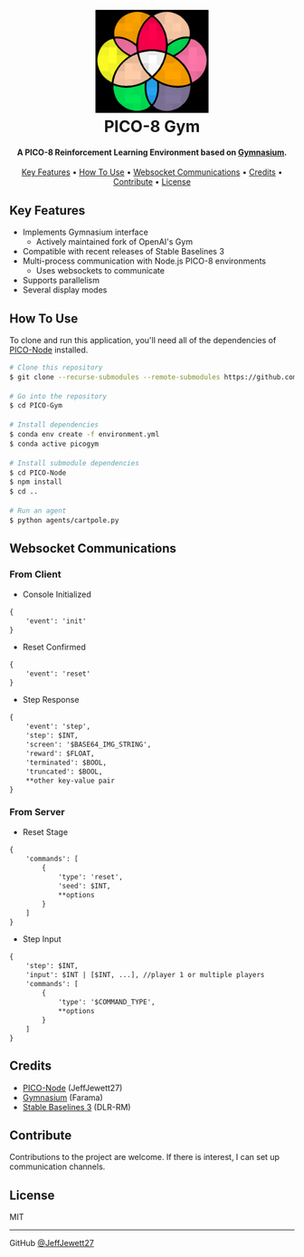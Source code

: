 
<h1 align="center">
  <br>
  <img src="media/picogym.png" alt="Pico8Gym" width="200"></a>
  <br>
  PICO-8 Gym
  <br>
</h1>

<h4 align="center">A PICO-8 Reinforcement Learning Environment based on <a href="https://gymnasium.farama.org/" target="_blank">Gymnasium</a>.</h4>

<!-- <p align="center">
  <a href="https://badge.fury.io/js/electron-markdownify">
    <img src="https://badge.fury.io/js/electron-markdownify.svg"
         alt="Gitter">
  </a>
  <a href="https://gitter.im/amitmerchant1990/electron-markdownify"><img src="https://badges.gitter.im/amitmerchant1990/electron-markdownify.svg"></a>
  <a href="https://saythanks.io/to/bullredeyes@gmail.com">
      <img src="https://img.shields.io/badge/SayThanks.io-%E2%98%BC-1EAEDB.svg">
  </a>
  <a href="https://www.paypal.me/AmitMerchant">
    <img src="https://img.shields.io/badge/$-donate-ff69b4.svg?maxAge=2592000&amp;style=flat">
  </a>
</p> -->

<p align="center">
  <a href="#key-features">Key Features</a> •
  <a href="#how-to-use">How To Use</a> •
  <a href="#websocket-communications">Websocket Communications</a> •
  <a href="#credits">Credits</a> •
  <a href="#contribute">Contribute</a> •
  <a href="#license">License</a>
</p>

<!-- ![screenshot](https://raw.githubusercontent.com/amitmerchant1990/electron-markdownify/master/app/img/markdownify.gif) -->

## Key Features

* Implements Gymnasium interface
  - Actively maintained fork of OpenAI's Gym
* Compatible with recent releases of Stable Baselines 3
* Multi-process communication with Node.js PICO-8 environments
  - Uses websockets to communicate
* Supports parallelism
* Several display modes

## How To Use

To clone and run this application, you'll need all of the dependencies of [PICO-Node](https://github.com/Jeffjewett27/PICO-Node) installed.

```bash
# Clone this repository
$ git clone --recurse-submodules --remote-submodules https://github.com/Jeffjewett27/PICO-Gym.git

# Go into the repository
$ cd PICO-Gym

# Install dependencies
$ conda env create -f environment.yml
$ conda active picogym

# Install submodule dependencies
$ cd PICO-Node
$ npm install
$ cd ..

# Run an agent
$ python agents/cartpole.py
```

<!-- > **Note**
> If you're using Linux Bash for Windows, [see this guide](https://www.howtogeek.com/261575/how-to-run-graphical-linux-desktop-applications-from-windows-10s-bash-shell/) or use `node` from the command prompt. -->


## Websocket Communications

### From Client

- Console Initialized

```
{
    'event': 'init'
}
```

- Reset Confirmed

```
{
    'event': 'reset'
}
```

- Step Response

```
{
    'event': 'step',
    'step': $INT,
    'screen': '$BASE64_IMG_STRING',
    'reward': $FLOAT,
    'terminated': $BOOL,
    'truncated': $BOOL,
    **other key-value pair
}
```

### From Server

- Reset Stage

```
{
    'commands': [
        {
            'type': 'reset',
            'seed': $INT,
            **options
        }
    ]
}
```

- Step Input

```
{
    'step': $INT,
    'input': $INT | [$INT, ...], //player 1 or multiple players
    'commands': [
        {
            'type': '$COMMAND_TYPE',
            **options
        }
    ]
}
```

## Credits


- [PICO-Node](https://github.com/Jeffjewett27/PICO-Node) (JeffJewett27)
- [Gymnasium](https://gymnasium.farama.org/) (Farama)
- [Stable Baselines 3](https://github.com/DLR-RM/stable-baselines3) (DLR-RM)

## Contribute

Contributions to the project are welcome. If there is interest, I can set up communication channels.

<!-- <a href="https://www.buymeacoffee.com/5Zn8Xh3l9" target="_blank"><img src="https://www.buymeacoffee.com/assets/img/custom_images/purple_img.png" alt="Buy Me A Coffee" style="height: 41px !important;width: 174px !important;box-shadow: 0px 3px 2px 0px rgba(190, 190, 190, 0.5) !important;-webkit-box-shadow: 0px 3px 2px 0px rgba(190, 190, 190, 0.5) !important;" ></a>

<p>Or</p> 

<a href="https://www.patreon.com/amitmerchant">
	<img src="https://c5.patreon.com/external/logo/become_a_patron_button@2x.png" width="160">
</a>

## You may also like...

- [Pomolectron](https://github.com/amitmerchant1990/pomolectron) - A pomodoro app
- [Correo](https://github.com/amitmerchant1990/correo) - A menubar/taskbar Gmail App for Windows and macOS -->

## License

MIT

---

<!-- > [amitmerchant.com](https://www.amitmerchant.com) &nbsp;&middot;&nbsp; -->
GitHub [@JeffJewett27](https://github.com/JeffJewett27) <!-- &nbsp;&middot;&nbsp; -->
<!-- > Twitter [@amit_merchant](https://twitter.com/amit_merchant) -->

